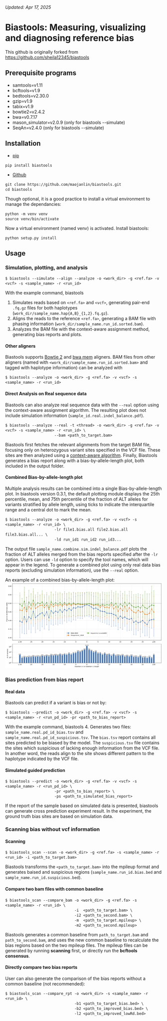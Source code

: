 
_Updated: Apr 17, 2025_
# Biastools: Measuring, visualizing and diagnosing reference bias

This github is originally forked from https://github.com/sheila12345/biastools

## Prerequisite programs
- samtools=v1.11
- bcftools=v1.9
- bedtools=v2.30.0
- gzip=v1.9
- tabix=v1.9
- bowtie2=v2.4.2
- bwa=v0.7.17
- mason_simulator=v2.0.9 (only for biastools --simulate)
- SeqAn=v2.4.0 (only for biastools --simulate)
  

## Installation
- [pip](https://pypi.org/project/biastools/)
```
pip install biastools
```
- [Github](https://github.com/maojanlin/biastools.git)
```
git clone https://github.com/maojanlin/biastools.git
cd biastools
```
Though optional, it is a good practice to install a virtual environment to manage the dependancies:

```
python -m venv venv
source venv/bin/activate
```
Now a virtual environment (named venv) is activated. Install biastools:

```
python setup.py install
```


## Usage

### Simulation, plotting, and analysis
```
$ biastools --simulate --align --analyze -o <work_dir> -g <ref.fa> -v <vcf> -s <sample_name> -r <run_id>
```

With the example command, biastools 
1. Simulates reads based on `<ref.fa>` and `<vcf>`, generating pair-end `.fq.gz` files for both haplotypes (`work_dir/sample_name.hap{A,B}_{1,2}.fq.gz`). 
2. Aligns the reads to the reference `<ref.fa>`, generating a BAM file with phasing information (`work_dir/sample_name.run_id.sorted.bam`).
3. Analyzes the BAM file with the context-aware assignment method, generating bias reports and plots.

#### Other aligners
Biastools supports [Bowtie 2](https://github.com/BenLangmead/bowtie2) and [bwa mem](https://github.com/lh3/bwa) aligners. BAM files from other aligners (named with `<work_dir/sample_name.run_id.sorted.bam>` and tagged with haplotype information) can be analyzed with

```
$ biastools --analyze -o <work_dir> -g <ref.fa> -v <vcf> -s <sample_name> -r <run_id>
```

#### Direct Analysis on Real sequence data
Biastools can also analyze real sequence data with the `--real` option using the context-aware assignment algorithm. The resulting plot does not include simulation information (`sample_id.real.indel_balance.pdf`).
```
$ biastools --analyze --real -t <thread> -o <work_dir> -g <ref.fa> -v <vcf> -s <sample_name> -r <run_id> \
                      --bam <path_to_target.bam>
```
Biastools first fetches the relevant alignments from the target BAM file, focusing only on heterozygous variant sites specified in the VCF file. These sites are then analyzed using a [context-aware algorithm](figures/context_aware.md). Finally, Biastools generates a bias report along with a bias-by-allele-length plot, both included in the output folder.


#### Combined Bias-by-allele-length plot
Multiple analysis results can be combined into a single Bias-by-allele-length plot. In biastools version 0.3.1, the default plotting module displays the 25th percentile, mean, and 75th percentile of the fraction of ALT alleles for variants stratified by allele length, using ticks to indicate the interquartile range and a central dot to mark the mean.

```
$ biastools --analyze -o <work_dir> -g <ref.fa> -v <vcf> -s <sample_name> -r <run_id> \
                      -lr file1.bias.all file2.bias.all file3.bias.all... \
                      -ld run_id1 run_id2 run_id3...
```

The output file `sample_name.combine.sim.indel_balance.pdf` plots the fraction of ALT alleles merged from the bias reports specified after the `-lr` option.  Users can use `-ld` option to specify the tool names, which will appear in the legend. To generate a combined plot using only real data bias reports (excluding simulation information), use the `--real` option.

An example of a combined bias-by-allele-length plot:
![multiple_indel_plot](figures/HG002.GIAB.4.2.1.demo.indel_balance.png?raw=true "multiple_indel_plot")


### Bias prediction from bias report
#### Real data
Biastools can predict if a variant is bias or not by:

```
$ biastools --predict -o <work_dir> -g <ref.fa> -v <vcf> -s <sample_name> -r <run_pd_id> -pr <path_to_bias_report>
```

With the example command, biastools
4. Generates two files: `sample_name.real.pd_id_bias.tsv` and `sample_name.real.pd_id_suspicious.tsv`. The `bias.tsv` report contains all sites predicted to be biased by the model. The `suspicious.tsv` file contains the sites which suspicious of lacking enough information from the VCF file. In another word, the reads align to the site shows different pattern to the haplotype indicated by the VCF file. 

#### Simulated guided prediction

```
$ biastools --predict -o <work_dir> -g <ref.fa> -v <vcf> -s <sample_name> -r <run_pd_id> \
                      -pr <path_to_bias_report> \
                      -ps <path_to_simulated_bias_report>
```

If the report of the sample based on simulated data is presented, biastools can generate cross prediction experiment result. In the experiment, the ground truth bias sites are based on simulation data.

### Scanning bias without vcf information
#### Scanning
```
$ biastools_scan --scan -o <work_dir> -g <ref.fa> -s <sample_name> -r <run_id> -i <path_to_target.bam>
```

Biastools transforms the `<path_to_target.bam>` into the mpileup format and generates baised and suspicious regions (`sample_name.run_id.bias.bed` and `sample_name.run_id.suspicious.bed`).


#### Compare two bam files with common baseline
```
$ biastools_scan --compare_bam -o <work_dir> -g <ref.fa> -s <sample_name> -r <run_id> \
                               -i  <path_to_target.bam> \
                               -i2 <path_to_second.bam> \
                               -m  <path_to_target.mpileup> \
                               -m2 <path_to_second.mpileup>
```
Biastools generates a common baseline from `path_to_target.bam` and `path_to_second.bam`, and uses the new common baseline to recalculate the bias regions based on the two mpileup files. The mpileup files can be generated by running **scanning** first, or directly run the **bcftools consensus**.



#### Directly compare two bias reports
User can also generate the comparison of the bias reports without a common baseline (not recommended):
```
$ biastools_scan --compare_rpt -o <work_dir> -s <sample_name> -r <run_id> \
                               -b1 <path_to_target_bias.bed> \
                               -b2 <path_to_improved_bias.bed> \
                               -l2 <path_to_improved_lowRd.bed>
```





